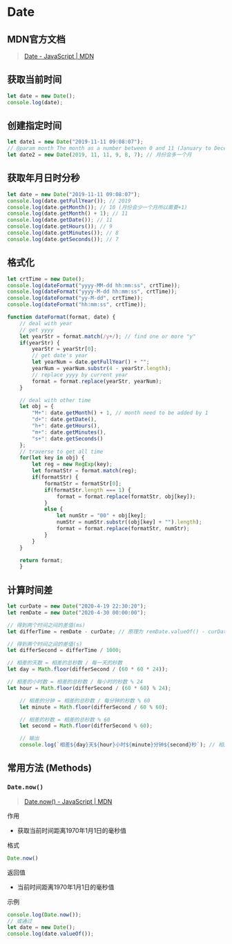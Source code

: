 # Date



## MDN官方文档

> [Date - JavaScript | MDN](https://developer.mozilla.org/en-US/docs/Web/JavaScript/Reference/Global_Objects/Date)



## 获取当前时间

```js
let date = new Date();
console.log(date);
```



## 创建指定时间

```js
let date1 = new Date("2019-11-11 09:08:07");
// @param month The month as a number between 0 and 11 (January to December).
let date2 = new Date(2019, 11, 11, 9, 8, 7); // 月份会多一个月
```



## 获取年月日时分秒

```js
let date = new Date("2019-11-11 09:08:07");
console.log(date.getFullYear()); // 2019
console.log(date.getMonth()); // 10 (月份会少一个月所以需要+1)
console.log(date.getMonth() + 1); // 11
console.log(date.getDate()); // 11
console.log(date.getHours()); // 9
console.log(date.getMinutes()); // 8
console.log(date.getSeconds()); // 7
```



## 格式化

```js
let crtTime = new Date();
console.log(dateFormat("yyyy-MM-dd hh:mm:ss", crtTime));
console.log(dateFormat("yyyy-M-dd hh:mm:ss", crtTime));
console.log(dateFormat("yy-M-dd", crtTime));
console.log(dateFormat("hh:mm:ss", crtTime));

function dateFormat(format, date) {
	// deal with year
	// get yyyy
	let yearStr = format.match(/y+/); // find one or more "y"
	if(yearStr) {
		yearStr = yearStr[0];
		// get date's year
		let yearNum = date.getFullYear() + "";
		yearNum = yearNum.substr(4 - yearStr.length);
		// replace yyyy by current year
		format = format.replace(yearStr, yearNum);
	}

	// deal with other time
	let obj = {
		"M+": date.getMonth() + 1, // month need to be added by 1
		"d+": date.getDate(),
		"h+": date.getHours(),
		"m+": date.getMinutes(),
		"s+": date.getSeconds()
	};
	// traverse to get all time
	for(let key in obj) {
		let reg = new RegExp(key);
		let formatStr = format.match(reg);
		if(formatStr) {
			formatStr = formatStr[0];
			if(formatStr.length === 1) {
				format = format.replace(formatStr, obj[key]);
			}
			else {
				let numStr = "00" + obj[key];
				numStr = numStr.substr((obj[key] + "").length);
				format = format.replace(formatStr, numStr);
			}
		}
	}

	return format;
	}
```



## 计算时间差

```js
let curDate = new Date("2020-4-19 22:30:20");
let remDate = new Date("2020-4-30 00:00:00");

// 得到两个时间之间的差值(ms)
let differTime = remDate - curDate; // 原理为 remDate.valueOf() - curDate.valueOf()

// 得到两个时间之间的差值(s)
let differSecond = differTime / 1000;

// 相差的天数 = 相差的总秒数 / 每一天的秒数
let day = Math.floor(differSecond / (60 * 60 * 24));

// 相差的小时数 = 相差的总秒数 / 每小时的秒数 % 24
let hour = Math.floor(differSecond / (60 * 60) % 24);

	// 相差的分钟 = 相差的总秒数 / 每分钟的秒数 % 60
	let minute = Math.floor(differSecond / 60 % 60);

	// 相差的秒数 = 相差的总秒数 % 60
	let second = Math.floor(differSecond % 60);

	// 输出
	console.log(`相差${day}天${hour}小时${minute}分钟${second}秒`); // 相差10天1小时29分钟40秒
```



## 常用方法 (Methods)



### `Date.now()`



> [Date.now() - JavaScript | MDN](https://developer.mozilla.org/en-US/docs/Web/JavaScript/Reference/Global_Objects/Date/now)



作用

- 获取当前时间距离1970年1月1日的毫秒值

格式

```js
Date.now()
```

返回值

- 当前时间距离1970年1月1日的毫秒值

示例

```js
console.log(Date.now());
// 或通过
let date = new Date();
console.log(date.valueOf());
```



